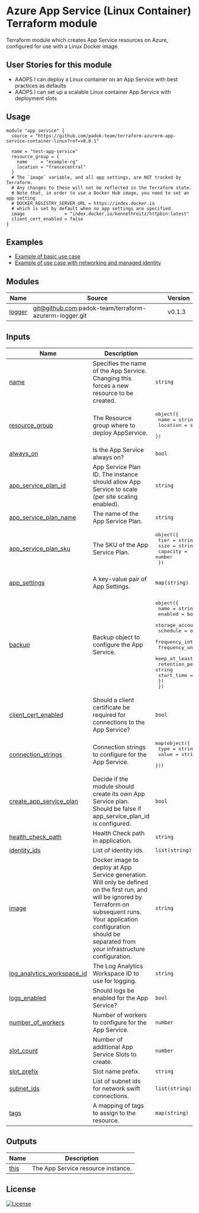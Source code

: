 # Azure App Service (Linux Container) Terraform module

Terraform module which creates App Service resources on Azure, configured for use with a Linux Docker image.

## User Stories for this module

- AAOPS I can deploy a Linux container on an App Service with best practices as defaults
- AAOPS I can set up a scalable Linux container App Service with deployment slots

## Usage

```hcl
module "app_service" {
  source = "https://github.com/padok-team/terraform-azurerm-app-service-container-linux?ref=v0.0.1"

  name = "test-app-service"
  resource_group = {
    name     = "example-rg"
    location = "francecentral"
  }
  # The `image` variable, and all app settings, are NOT tracked by Terraform.
  # Any changes to these will not be reflected in the Terraform state.
  # Note that, in order to use a Docker Hub image, you need to set an app setting
  # DOCKER_REGISTRY_SERVER_URL = https://index.docker.io
  # which is set by default when no app settings are specified.
  image               = "index.docker.io/kennethreitz/httpbin:latest"
  client_cert_enabled = false
}
```

## Examples

- [Example of basic use case](examples/basic/main.tf)
- [Example of use case with networking and managed identity](examples/network_and_identity/main.tf)

<!-- BEGIN_TF_DOCS -->
## Modules

| Name | Source | Version |
|------|--------|---------|
| <a name="module_logger"></a> [logger](#module\_logger) | git@github.com:padok-team/terraform-azurerm-logger.git | v0.1.3 |

## Inputs

| Name | Description | Type | Default | Required |
|------|-------------|------|---------|:--------:|
| <a name="input_name"></a> [name](#input\_name) | Specifies the name of the App Service. Changing this forces a new resource to be created. | `string` | n/a | yes |
| <a name="input_resource_group"></a> [resource\_group](#input\_resource\_group) | The Resource group where to deploy AppService. | <pre>object({<br>    name     = string,<br>    location = string<br>  })</pre> | n/a | yes |
| <a name="input_always_on"></a> [always\_on](#input\_always\_on) | Is the App Service always on? | `bool` | `true` | no |
| <a name="input_app_service_plan_id"></a> [app\_service\_plan\_id](#input\_app\_service\_plan\_id) | App Service Plan ID. The instance should allow App Service to scale (per site scaling enabled). | `string` | `null` | no |
| <a name="input_app_service_plan_name"></a> [app\_service\_plan\_name](#input\_app\_service\_plan\_name) | The name of the App Service Plan. | `string` | `null` | no |
| <a name="input_app_service_plan_sku"></a> [app\_service\_plan\_sku](#input\_app\_service\_plan\_sku) | The SKU of the App Service Plan. | <pre>object({<br>    tier     = string<br>    size     = string<br>    capacity = number<br>  })</pre> | <pre>{<br>  "capacity": null,<br>  "size": "S1",<br>  "tier": "Standard"<br>}</pre> | no |
| <a name="input_app_settings"></a> [app\_settings](#input\_app\_settings) | A key-value pair of App Settings. | `map(string)` | <pre>{<br>  "DOCKER_REGISTRY_SERVER_URL": "https://index.docker.io"<br>}</pre> | no |
| <a name="input_backup"></a> [backup](#input\_backup) | Backup object to configure the App Service. | <pre>object({<br>    name                = string<br>    enabled             = bool<br>    storage_account_url = string<br>    schedule = object({<br>      frequency_interval       = string<br>      frequency_unit           = string<br>      keep_at_least_one_backup = bool<br>      retention_period_in_days = string<br>      start_time               = string<br>    })<br>  })</pre> | `null` | no |
| <a name="input_client_cert_enabled"></a> [client\_cert\_enabled](#input\_client\_cert\_enabled) | Should a client certificate be required for connections to the App Service? | `bool` | `true` | no |
| <a name="input_connection_strings"></a> [connection\_strings](#input\_connection\_strings) | Connection strings to configure for the App Service. | <pre>map(object({<br>    type  = string<br>    value = string<br>  }))</pre> | `{}` | no |
| <a name="input_create_app_service_plan"></a> [create\_app\_service\_plan](#input\_create\_app\_service\_plan) | Decide if the module should create its own App Service plan. Should be false if app\_service\_plan\_id is configured. | `bool` | `true` | no |
| <a name="input_health_check_path"></a> [health\_check\_path](#input\_health\_check\_path) | Health Check path in application. | `string` | `"/healthz"` | no |
| <a name="input_identity_ids"></a> [identity\_ids](#input\_identity\_ids) | List of identity ids. | `list(string)` | `[]` | no |
| <a name="input_image"></a> [image](#input\_image) | Docker image to deploy at App Service generation.  Will only be defined on the first run, and will be ignored by Terraform on subsequent runs. Your application configuration should be separated from your infrastructure configuration. | `string` | `"index.docker.io/busybox:latest"` | no |
| <a name="input_log_analytics_workspace_id"></a> [log\_analytics\_workspace\_id](#input\_log\_analytics\_workspace\_id) | The Log Analytics Workspace ID to use for logging. | `string` | `null` | no |
| <a name="input_logs_enabled"></a> [logs\_enabled](#input\_logs\_enabled) | Should logs be enabled for the App Service? | `bool` | `true` | no |
| <a name="input_number_of_workers"></a> [number\_of\_workers](#input\_number\_of\_workers) | Number of workers to configure for the App Service. | `number` | `1` | no |
| <a name="input_slot_count"></a> [slot\_count](#input\_slot\_count) | Number of additional App Service Slots to create. | `number` | `0` | no |
| <a name="input_slot_prefix"></a> [slot\_prefix](#input\_slot\_prefix) | Slot name prefix. | `string` | `null` | no |
| <a name="input_subnet_ids"></a> [subnet\_ids](#input\_subnet\_ids) | List of subnet ids for network swift connections. | `list(string)` | `[]` | no |
| <a name="input_tags"></a> [tags](#input\_tags) | A mapping of tags to assign to the resource. | `map(string)` | `{}` | no |

## Outputs

| Name | Description |
|------|-------------|
| <a name="output_this"></a> [this](#output\_this) | The App Service resource instance. |
<!-- END_TF_DOCS -->

## License

[![License](https://img.shields.io/badge/License-Apache_2.0-blue.svg)](https://opensource.org/licenses/Apache-2.0)
